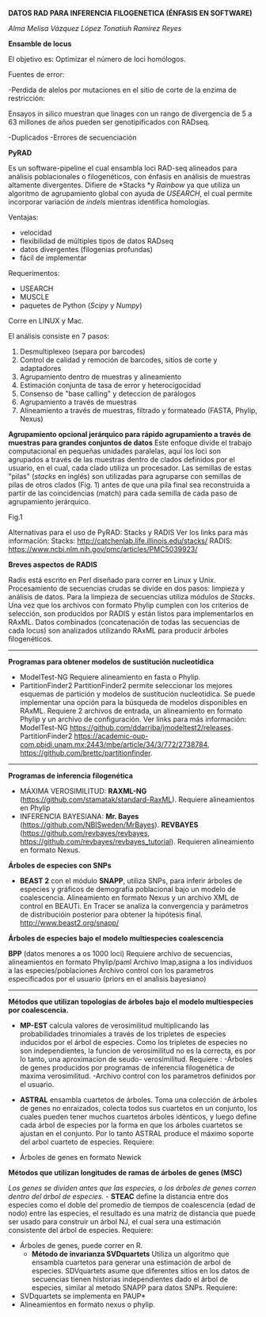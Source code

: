 **DATOS RAD PARA INFERENCIA FILOGENETICA (ÉNFASIS EN SOFTWARE)**

*Alma Melisa Vázquez López*
*Tonatiuh Ramírez Reyes*



**Ensamble de locus**

El objetivo es: Optimizar el número de loci homólogos.

Fuentes de error:

-Perdida de alelos por mutaciones en el sitio de corte de la enzima de restricción:

Ensayos in silico muestran que linages con un rango de divergencia de 5 a 63 millones de años pueden ser genotipificados con RADseq.

-Duplicados
-Errores de secuenciación

**PyRAD**

Es un software-pipeline el cual ensambla loci RAD-seq alineados para análisis poblacionales o filogenéticos, con énfasis en análisis de muestras altamente divergentes.
Difiere de *Stacks *y *Rainbow* ya que utiliza un algoritmo de agrupamiento global con ayuda de *USEARCH*, el cual permite incorporar variación  de *indels* mientras identifica homologías.
 
Ventajas:
- velocidad
- flexibilidad de múltiples tipos de datos RADseq
- datos divergentes (filogenias profundas)
- fácil de implementar 

Requerimentos:
- USEARCH 
- MUSCLE
- paquetes de Python (*Scipy* y *Numpy*)

Corre en LINUX y Mac.

El análisis consiste en 7 pasos:

1) Desmultiplexeo (separa por barcodes)
2) Control de calidad y remoción de barcodes, sitios de corte y adaptadores
3) Agrupamiento dentro de muestras y alineamiento
4) Estimación conjunta de tasa de error y heterocigocidad
5) Consenso de "base calling" y deteccion de parálogos 
6) Agrupamiento a través de muestras
7) Alineamiento a través de muestras, filtrado y formateado (FASTA, Phylip, Nexus)

**Agrupamiento opcional jerárquico para rápido agrupamiento a través de muestras para grandes conjuntos de datos**
 Este enfoque divide el trabajo computacional en pequeñas unidades paralelas, aquí los loci son agrupados a través de las muestras dentro de clados definidos por el usuario, en el cual, cada clado utiliza un procesador.
Las semillas de estas "pilas" (*stacks* en inglés) son utilizadas para agruparse con semillas de pilas de otros clados (Fig. 1) antes de que una pila final sea reconstruida a partir de las coincidencias (match) para cada semilla de cada paso de agrupamiento jerárquico.

Fig.1
    
Alternativas para el uso de PyRAD: Stacks y RADIS 
Ver los links para más información: 
Stacks: http://catchenlab.life.illinois.edu/stacks/ 
RADIS: https://www.ncbi.nlm.nih.gov/pmc/articles/PMC5039923/

**Breves aspectos de RADIS**

Radis está escrito en Perl diseñado para correr en Linux y Unix.
Procesamiento de secuencias crudas se divide en dos pasos: limpieza y análisis de datos.
Para la limpieza de secuencias utiliza módulos de *Stacks*.
Una vez que los archivos con formato Phylip cumplen con los criterios de selección, son producidos por RADIS y están listos para implementarlos en RAxML. 
Datos combinados (concatenación de todas las secuencias de cada locus) son analizados utilizando RAxML para producir árboles filogenéticos.

****

**Programas para obtener modelos de sustitución nucleotídica**

- ModelTest-NG
Requiere alineamiento en fasta o Phylip.
- PartitionFinder2
PartitionFinder2 permite seleccionar los mejores esquemas de partición y modelos de sustitución nucleotídica.
Se puede implementar una opción para la búsqueda de modelos disponibles en RAxML. 
Requiere 2 archivos de entrada, un alineamiento en formato Phylip y un archivo de configuración.
Ver links para más información:
ModelTest-NG https://github.com/ddarriba/jmodeltest2/releases.
PartitionFinder2 https://academic-oup-com.pbidi.unam.mx:2443/mbe/article/34/3/772/2738784, https://github.com/brettc/partitionfinder. 

****
**Programas de inferencia filogenética**

- MÁXIMA VEROSIMILITUD: 
**RAXML-NG** (https://github.com/stamatak/standard-RaxML).
Requiere alineamientos en Phylip
- INFERENCIA BAYESIANA: 
**Mr. Bayes** (https://github.com/NBISweden/MrBayes).
**REVBAYES** (https://github.com/revbayes/revbayes, https://github.com/revbayes/revbayes_tutorial).
Requieren alineamiento en formato Nexus.

**Árboles de especies con SNPs**

- **BEAST 2** con el módulo **SNAPP**, utiliza SNPs, para inferir árboles de especies y gráficos de demografía poblacional bajo un modelo de coalescencia. 
Alineamiento en formato Nexus y un archivo XML de control en BEAUTi.
En Tracer se analiza la convergencia y parámetros de distribucióin posterior para obtener la hipótesis final.  
http://www.beast2.org/snapp/

**Árboles de especies bajo el modelo multiespecies coalescencia**

**BPP** (datos menores a os 1000 loci)
Requiere archivo de secuencias, alineamientos en formato Phylip/paml
Archivo Imap,asigna a los individuos a las especies/poblaciones
Archivo control con los parametros especificados por el usuario (priors en el analisis bayesiano)

****
 **Métodos que utilizan topologías de árboles bajo el modelo multiespecies por coalescencia.**
     
   - **MP-EST** calcula valores de verosimilitud multiplicando las probabilidades trinomiales a través de los tripletes de especies inducidos por el árbol de especies. Como los tripletes de especies no son independientes, la funcion de verosimilitud no es la correcta, es por lo tanto, una aproximacion de seudo- verosimilitud.
    Requiere :
   -Árboles de genes producidos por programas de inferencia filogenética de maxima verosimilitud.
  -Archivo control con los parametros definidos por el usuario.
   
 - **ASTRAL** ensambla cuartetos de árboles. Toma una colección de árboles de genes no enraizados, colecta todos sus cuartetos en un conjunto, los cuales pueden tener muchos cuartetos árboles idénticos, y luego define cada árbol de especies por la forma en que los árboles cuartetos se ajustan en el conjunto. Por lo tanto ASTRAL produce el máximo soporte del arbol cuarteto de especies.
  Requiere:
  - Árboles de genes en formato Newick  

  **Métodos que utilizan longitudes de ramas de árboles de genes (MSC)**
       
   *Los genes se dividen antes que las especies, o los árboles de genes corren dentro del árbol de especies.*
    - **STEAC** define la distancia entre dos especies como el doble del promedio de tiempos de coalescencia (edad de nodo) entre las especies, el resultado es una matriz de distancia que puede ser usado para construir un árbol NJ, el cual sera una estimación consistente del árbol de especies. 
  Requiere:
  - Árboles de genes, puede correr en R.     
    - **Método de invarianza SVDquartets**
    Utiliza un algoritmo que ensambla cuartetos para generar una estimación de arbol de especies. SDVquartets asume que diferentes sitios en los datos de secuencias tienen historias independientes dado el árbol de especies, similar  al metodo SNAPP para datos SNPs.
  Requiere:
  - SVDquartets se implementa en PAUP*
  - Alineamientos en formato nexus o phylip.